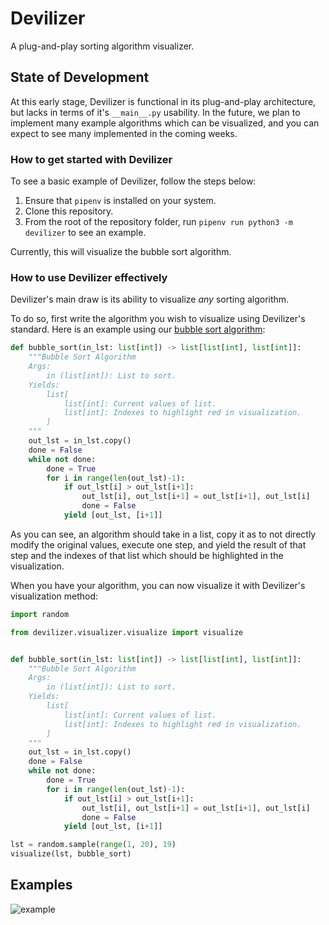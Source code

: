 # Devilizer

A plug-and-play sorting algorithm visualizer.

## State of Development

At this early stage, Devilizer is functional in its plug-and-play architecture, but lacks in terms of it's `__main__.py` usability. In the future, we plan to implement many example algorithms which can be visualized, and you can expect to see many implemented in the coming weeks.

### How to get started with Devilizer

To see a basic example of Devilizer, follow the steps below:

1. Ensure that `pipenv` is installed on your system.
2. Clone this repository.
3. From the root of the repository folder, run `pipenv run python3 -m devilizer` to see an example.

Currently, this will visualize the bubble sort algorithm.

### How to use Devilizer effectively

Devilizer's main draw is its ability to visualize _any_ sorting algorithm.

To do so, first write the algorithm you wish to visualize using Devilizer's standard. Here is an example using our [bubble sort algorithm](https://github.com/DemonicallyMC/Devilizer/blob/main/devilizer/sorting/bubble_sort.py):

```py
def bubble_sort(in_lst: list[int]) -> list[list[int], list[int]]:
    """Bubble Sort Algorithm
    Args:
        in (list[int]): List to sort.
    Yields:
        list[
            list[int]: Current values of list.
            list[int]: Indexes to highlight red in visualization.
        ]
    """
    out_lst = in_lst.copy()
    done = False
    while not done:
        done = True
        for i in range(len(out_lst)-1):
            if out_lst[i] > out_lst[i+1]:
                out_lst[i], out_lst[i+1] = out_lst[i+1], out_lst[i]
                done = False
            yield [out_lst, [i+1]]
```

As you can see, an algorithm should take in a list, copy it as to not directly modify the original values, execute one step, and yield the result of that step and the indexes of that list which should be highlighted in the visualization.

When you have your algorithm, you can now visualize it with Devilizer's visualization method:

```py
import random

from devilizer.visualizer.visualize import visualize


def bubble_sort(in_lst: list[int]) -> list[list[int], list[int]]:
    """Bubble Sort Algorithm
    Args:
        in (list[int]): List to sort.
    Yields:
        list[
            list[int]: Current values of list.
            list[int]: Indexes to highlight red in visualization.
        ]
    """
    out_lst = in_lst.copy()
    done = False
    while not done:
        done = True
        for i in range(len(out_lst)-1):
            if out_lst[i] > out_lst[i+1]:
                out_lst[i], out_lst[i+1] = out_lst[i+1], out_lst[i]
                done = False
            yield [out_lst, [i+1]]

lst = random.sample(range(1, 20), 19)
visualize(lst, bubble_sort)
```

## Examples

![example](media/example.gif)
